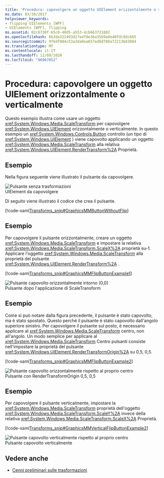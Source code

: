```yaml
---
title: 'Procedura: capovolgere un oggetto UIElement orizzontalmente o verticalmente'
ms.date: 03/30/2017
helpviewer_keywords:
- flipping UIElements [WPF]
- UIElements [WPF], flipping
ms.assetid: 02c6730f-65c0-40d5-a553-4cb663721882
ms.openlocfilehash: 6b3da322493d17e4f8e36a35b9a0e40fdc9dc685
ms.sourcegitcommit: 9f6df084c53a3da0ea657ed0d708a72213683084
ms.translationtype: MT
ms.contentlocale: it-IT
ms.lasthandoff: 12/09/2020
ms.locfileid: "96967852"
---
```

# <a name="how-to-flip-a-uielement-horizontally-or-vertically"></a>Procedura: capovolgere un oggetto UIElement orizzontalmente o verticalmente
Questo esempio illustra come usare un oggetto <xref:System.Windows.Media.ScaleTransform> per capovolgere <xref:System.Windows.UIElement> orizzontalmente o verticalmente. In questo esempio un <xref:System.Windows.Controls.Button> controllo (un tipo di <xref:System.Windows.UIElement> ) viene capovolto applicando un oggetto <xref:System.Windows.Media.ScaleTransform> alla relativa <xref:System.Windows.UIElement.RenderTransform%2A> Proprietà.  
  
## <a name="example"></a>Esempio  
 Nella figura seguente viene illustrato il pulsante da capovolgere.  
  
 ![Pulsante senza trasformazioni](./media/graphicsmm-buttonflipbeforeflip.gif "graphicsmm_buttonflipbeforeflip")  
UIElement da capovolgere  
  
 Di seguito viene illustrato il codice che crea il pulsante.  
  
 [!code-xaml[Transforms_snip#GraphicsMMButtonWithoutFlip](~/samples/snippets/csharp/VS_Snippets_Wpf/Transforms_snip/CS/FlipExample.xaml#graphicsmmbuttonwithoutflip)]  
  
## <a name="example"></a>Esempio  
 Per capovolgere il pulsante orizzontalmente, creare un oggetto <xref:System.Windows.Media.ScaleTransform> e impostare la relativa <xref:System.Windows.Media.ScaleTransform.ScaleX%2A> proprietà su-1. Applicare l'oggetto <xref:System.Windows.Media.ScaleTransform> alla proprietà del pulsante <xref:System.Windows.UIElement.RenderTransform%2A> .  
  
 [!code-xaml[Transforms_snip#GraphicsMMFlipButtonExample1](~/samples/snippets/csharp/VS_Snippets_Wpf/Transforms_snip/CS/FlipExample.xaml#graphicsmmflipbuttonexample1)]  
  
 ![Pulsante capovolto orizzontalmente intorno &#40;0,0&#41;](./media/graphicsmm-buttonfliphorizontalflip-displaced.gif "graphicsmm_buttonfliphorizontalflip_displaced")  
Pulsante dopo l'applicazione di ScaleTransform  
  
## <a name="example"></a>Esempio  
 Come si può notare dalla figura precedente, il pulsante è stato capovolto, ma è stato spostato. Questo perché il pulsante è stato capovolto dall'angolo superiore sinistro. Per capovolgere il pulsante sul posto, è necessario applicare al <xref:System.Windows.Media.ScaleTransform> centro, non all'angolo. Un modo semplice per applicare al <xref:System.Windows.Media.ScaleTransform> Centro pulsanti consiste nell'impostare la proprietà del pulsante <xref:System.Windows.UIElement.RenderTransformOrigin%2A> su 0,5, 0,5.  
  
 [!code-xaml[Transforms_snip#GraphicsMMFlipButtonExample2](~/samples/snippets/csharp/VS_Snippets_Wpf/Transforms_snip/CS/FlipExample.xaml#graphicsmmflipbuttonexample2)]  
  
 ![Pulsante capovolto orizzontalmente rispetto al proprio centro](./media/graphicsmm-buttonfliphorizontalflip-inplace.gif "graphicsmm_buttonfliphorizontalflip_inplace")  
Pulsante con RenderTransformOrigin 0,5, 0,5  
  
## <a name="example"></a>Esempio  
 Per capovolgere il pulsante verticalmente, impostare la <xref:System.Windows.Media.ScaleTransform> proprietà dell'oggetto <xref:System.Windows.Media.ScaleTransform.ScaleY%2A> invece della relativa <xref:System.Windows.Media.ScaleTransform.ScaleX%2A> Proprietà.  
  
 [!code-xaml[Transforms_snip#GraphicsMMVerticalFlipButtonExample2](~/samples/snippets/csharp/VS_Snippets_Wpf/Transforms_snip/CS/FlipExample.xaml#graphicsmmverticalflipbuttonexample2)]  
  
 ![Pulsante capovolto verticalmente rispetto al proprio centro](./media/graphicsmm-buttonflipverticalflip-inplace.gif "graphicsmm_buttonflipverticalflip_inplace")  
Pulsante capovolto verticalmente  
  
## <a name="see-also"></a>Vedere anche

- [Cenni preliminari sulle trasformazioni](../graphics-multimedia/transforms-overview.md)
